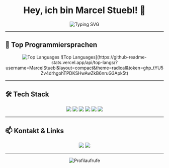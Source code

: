 <h1 align="center">Hey, ich bin Marcel Stuebl! 👋</h1>
<p align="center">
  <img src="https://readme-typing-svg.herokuapp.com?font=Fira+Code&duration=3000&pause=500&color=F73A3A&center=true&vCenter=true&width=435&lines=Software+Developer;Tech+Enthusiast;Open-Source+Lover" alt="Typing SVG" />
</p>

---

## 🚀 **Top Programmiersprachen**  
<p align="center">
  <img src="https://github-readme-stats.vercel.app/api/top-langs/?username=MarcelStuebl&layout=compact&theme=radical" alt="Top Languages">
  ![Top Languages](https://github-readme-stats.vercel.app/api/top-langs/?username=MarcelStuebl&layout=compact&theme=radical&token=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)

</p>

---

## 🛠 **Tech Stack**
<p align="center">
  <img src="https://img.shields.io/badge/C-00599C?style=for-the-badge&logo=c&logoColor=white" />
  <img src="https://img.shields.io/badge/Java-ED8B00?style=for-the-badge&logo=openjdk&logoColor=white" />
  <img src="https://img.shields.io/badge/Netwide%20Assembler-007ACC?style=for-the-badge&logo=assemblyscript&logoColor=white" />
  <img src="https://img.shields.io/badge/HTML5-E34F26?style=for-the-badge&logo=html5&logoColor=white" />
  <img src="https://img.shields.io/badge/CSS3-1572B6?style=for-the-badge&logo=css3&logoColor=white" />
  <img src="https://img.shields.io/badge/JavaScript-F7DF1E?style=for-the-badge&logo=javascript&logoColor=black" />
</p>

---

## 📫 **Kontakt & Links**
<p align="center">
  <a href="https://github.com/MarcelStuebl"><img src="https://img.shields.io/badge/GitHub-181717?style=for-the-badge&logo=github&logoColor=white" /></a>
  <a href="mailto:deine.email@example.com"><img src="https://img.shields.io/badge/Email-D14836?style=for-the-badge&logo=gmail&logoColor=white" /></a>
</p>

---

<p align="center">
  <img src="https://komarev.com/ghpvc/?username=MarcelStuebl&label=Profile+Views&color=red&style=flat-square" alt="Profilaufrufe" />
</p>




<!--
**MarcelStuebl/MarcelStuebl** is a ✨ _special_ ✨ repository because its `README.md` (this file) appears on your GitHub profile.

Here are some ideas to get you started:

- 🔭 I’m currently working on ...
- 🌱 I’m currently learning ...
- 👯 I’m looking to collaborate on ...
- 🤔 I’m looking for help with ...
- 💬 Ask me about ...
- 📫 How to reach me: ...
- 😄 Pronouns: ...
- ⚡ Fun fact: ...
-->
